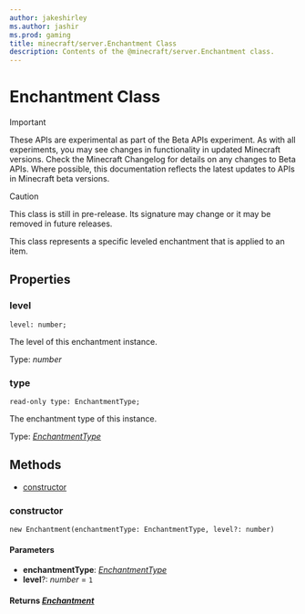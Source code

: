 ```yaml
---
author: jakeshirley
ms.author: jashir
ms.prod: gaming
title: minecraft/server.Enchantment Class
description: Contents of the @minecraft/server.Enchantment class.
---
```

# Enchantment Class
>[!IMPORTANT]
>These APIs are experimental as part of the Beta APIs experiment. As with all experiments, you may see changes in functionality in updated Minecraft versions. Check the Minecraft Changelog for details on any changes to Beta APIs. Where possible, this documentation reflects the latest updates to APIs in Minecraft beta versions.

> [!CAUTION]
> This class is still in pre-release.  Its signature may change or it may be removed in future releases.

This class represents a specific leveled enchantment that is applied to an item.

## Properties

### **level**
`level: number;`

The level of this enchantment instance.

Type: *number*

### **type**
`read-only type: EnchantmentType;`

The enchantment type of this instance.

Type: [*EnchantmentType*](EnchantmentType.md)

## Methods
- [constructor](#constructor)

### **constructor**
`
new Enchantment(enchantmentType: EnchantmentType, level?: number)
`

#### **Parameters**
- **enchantmentType**: [*EnchantmentType*](EnchantmentType.md)
- **level**?: *number* = `1`

#### **Returns** [*Enchantment*](Enchantment.md)


